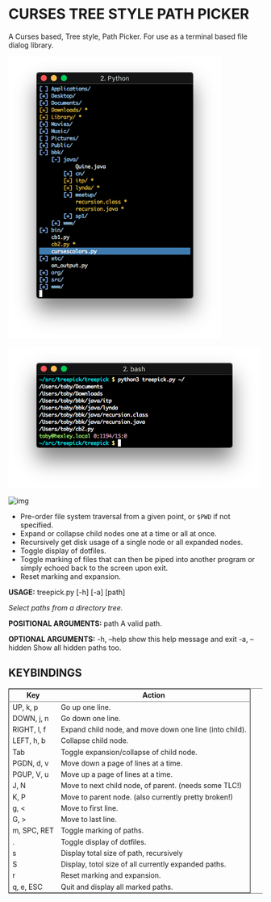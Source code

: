 # CURSES TREE STYLE PATH PICKER

A Curses based, Tree style, Path Picker. For use as a terminal based file dialog
library.

![img](./img/scrot0.png "Screenshot 1")

![img](./img/scrot1.png "Screenshot 2")

![img](./img/scrot2.png "Screenshot 3")

-   Pre-order file system traversal from a given point, or `$PWD` if not specified.
-   Expand or collapse child nodes one at a time or all at once.
-   Recursively get disk usage of a single node or all expanded nodes.
-   Toggle display of dotfiles.
-   Toggle marking of files that can then be piped into another program or simply
    echoed back to the screen upon exit.
-   Reset marking and expansion.

**USAGE:** treepick.py [-h] [-a] [path]

*Select paths from a directory tree.*

**POSITIONAL ARGUMENTS:**
  path          A valid path.

**OPTIONAL ARGUMENTS:**
  -h, &#x2013;help    show this help message and exit
  -a, &#x2013;hidden  Show all hidden paths too.


## KEYBINDINGS

<table border="2" cellspacing="0" cellpadding="6" rules="groups" frame="hsides">


<colgroup>
<col  class="org-left" />

<col  class="org-left" />
</colgroup>
<thead>
<tr>
<th scope="col" class="org-left">Key</th>
<th scope="col" class="org-left">Action</th>
</tr>
</thead>

<tbody>
<tr>
<td class="org-left">UP, k, p</td>
<td class="org-left">Go up one line.</td>
</tr>


<tr>
<td class="org-left">DOWN, j, n</td>
<td class="org-left">Go down one line.</td>
</tr>


<tr>
<td class="org-left">RIGHT, l, f</td>
<td class="org-left">Expand child node, and move down one line (into child).</td>
</tr>


<tr>
<td class="org-left">LEFT, h, b</td>
<td class="org-left">Collapse child node.</td>
</tr>


<tr>
<td class="org-left">Tab</td>
<td class="org-left">Toggle expansion/collapse of child node.</td>
</tr>


<tr>
<td class="org-left">PGDN, d, v</td>
<td class="org-left">Move down a page of lines at a time.</td>
</tr>


<tr>
<td class="org-left">PGUP, V, u</td>
<td class="org-left">Move up a page of lines at a time.</td>
</tr>


<tr>
<td class="org-left">J, N</td>
<td class="org-left">Move to next child node, of parent. (needs some TLC!)</td>
</tr>


<tr>
<td class="org-left">K, P</td>
<td class="org-left">Move to parent node. (also currently pretty broken!)</td>
</tr>


<tr>
<td class="org-left">g, <</td>
<td class="org-left">Move to first line.</td>
</tr>


<tr>
<td class="org-left">G, ></td>
<td class="org-left">Move to last line.</td>
</tr>


<tr>
<td class="org-left">m, SPC, RET</td>
<td class="org-left">Toggle marking of paths.</td>
</tr>


<tr>
<td class="org-left">.</td>
<td class="org-left">Toggle display of dotfiles.</td>
</tr>


<tr>
<td class="org-left">s</td>
<td class="org-left">Display total size of path, recursively</td>
</tr>


<tr>
<td class="org-left">S</td>
<td class="org-left">Display, totol size of all currently expanded paths.</td>
</tr>


<tr>
<td class="org-left">r</td>
<td class="org-left">Reset marking and expansion.</td>
</tr>


<tr>
<td class="org-left">q, e, ESC</td>
<td class="org-left">Quit and display all marked paths.</td>
</tr>
</tbody>
</table>
